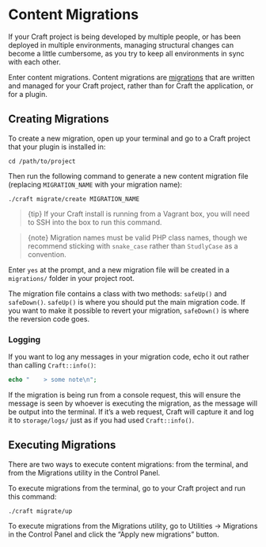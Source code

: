 # Content Migrations

If your Craft project is being developed by multiple people, or has been deployed in multiple environments, managing structural changes can become a little cumbersome, as you try to keep all environments in sync with each other.

Enter content migrations. Content migrations are [migrations](http://www.yiiframework.com/doc-2.0/guide-db-migrations.html) that are written and managed for your Craft project, rather than for Craft the application, or for a plugin.

## Creating Migrations

To create a new migration, open up your terminal and go to a Craft project that your plugin is installed in:

    cd /path/to/project

Then run the following command to generate a new content migration file (replacing `MIGRATION_NAME` with your migration name):

    ./craft migrate/create MIGRATION_NAME

> {tip} If your Craft install is running from a Vagrant box, you will need to SSH into the box to run this command.

> {note} Migration names must be valid PHP class names, though we recommend sticking with `snake_case` rather than `StudlyCase` as a convention.

Enter `yes` at the prompt, and a new migration file will be created in a `migrations/` folder in your project root.

The migration file contains a class with two methods: `safeUp()` and `safeDown()`. `safeUp()` is where you should put the main migration code. If you want to make it possible to revert your migration, `safeDown()` is where the reversion code goes.

### Logging

If you want to log any messages in your migration code, echo it out rather than calling `Craft::info()`:

```php
echo "    > some note\n";
```

If the migration is being run from a console request, this will ensure the message is seen by whoever is executing the migration, as the message will be output into the terminal. If it’s a web request, Craft will capture it and log it to `storage/logs/` just as if you had used `Craft::info()`.

## Executing Migrations

There are two ways to execute content migrations: from the terminal, and from the Migrations utility in the Control Panel.

To execute migrations from the terminal, go to your Craft project and run this command:

    ./craft migrate/up

To execute migrations from the Migrations utility, go to Utilities → Migrations in the Control Panel and click the “Apply new migrations” button.
